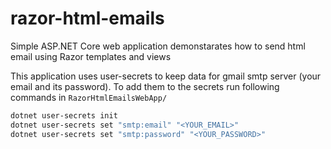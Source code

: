 # razor-html-emails
Simple ASP.NET Core web application demonstarates how to send html email using Razor templates and views

This application uses user-secrets to keep data for gmail smtp server (your email and its password). To add them to the secrets run following commands in `RazorHtmlEmailsWebApp/`

```bash
dotnet user-secrets init
dotnet user-secrets set "smtp:email" "<YOUR_EMAIL>"
dotnet user-secrets set "smtp:password" "<YOUR_PASSWORD>"
```
